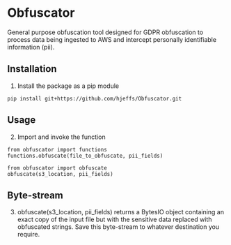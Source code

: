 # Obfuscator
General purpose obfuscation tool designed for GDPR obfuscation to process data being ingested to AWS and intercept personally identifiable information (pii). 

## Installation
1. Install the package as a pip module

```
pip install git+https://github.com/hjeffs/Obfuscator.git
```

## Usage
2. Import and invoke the function

```
from obfuscator import functions
functions.obfuscate(file_to_obfuscate, pii_fields)

from obfuscator import obfuscate
obfuscate(s3_location, pii_fields)
```

## Byte-stream
3. obfuscate(s3_location, pii_fields) returns a BytesIO object containing an 
exact copy of the input file but with the sensitive data replaced with obfuscated strings. Save this byte-stream to whatever destination you require.